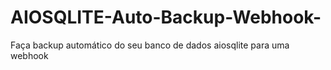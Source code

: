 # AIOSQLITE-Auto-Backup-Webhook-
Faça backup automático do seu banco de dados aiosqlite para uma webhook
